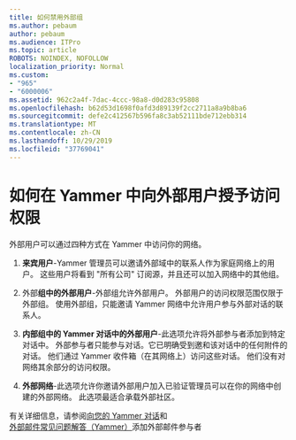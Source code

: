 ```yaml
---
title: 如何禁用外部组
ms.author: pebaum
author: pebaum
ms.audience: ITPro
ms.topic: article
ROBOTS: NOINDEX, NOFOLLOW
localization_priority: Normal
ms.custom:
- "965"
- "6000006"
ms.assetid: 962c2a4f-7dac-4ccc-98a8-d0d283c95808
ms.openlocfilehash: b62d53d1698f0afd3d89139f2cc2711a8a9b8ba6
ms.sourcegitcommit: defe2c412567b596fa8c3ab52111bde712ebb314
ms.translationtype: MT
ms.contentlocale: zh-CN
ms.lasthandoff: 10/29/2019
ms.locfileid: "37769041"
---
```

# <a name="how-to-give-access-to-external-users-in-yammer"></a>如何在 Yammer 中向外部用户授予访问权限

外部用户可以通过四种方式在 Yammer 中访问你的网络。
  
1. **来宾用户**-Yammer 管理员可以邀请外部域中的联系人作为家庭网络上的用户。 这些用户将看到 "所有公司" 订阅源，并且还可以加入网络中的其他组。

2. 外部**组中的外部用户**-外部组允许外部用户。 外部用户的访问权限范围仅限于外部组。 使用外部组，只能邀请 Yammer 网络中允许用户参与外部对话的联系人。

3. **内部组中的 Yammer 对话中的外部用户**-此选项允许将外部参与者添加到特定对话中。 外部参与者只能参与对话。它已明确受到邀和该对话中的任何附件的对话。 他们通过 Yammer 收件箱（在其网络上）访问这些对话。 他们没有对网络其余部分的访问权限。

4. **外部网络**-此选项允许你邀请外部用户加入已验证管理员可以在你的网络中创建的外部网络。 此选项最适合承载外部社区。

有关详细信息，请参阅[向您的 Yammer 对话](https://docs.microsoft.com/yammer/work-with-external-users/add-external-participants)和[外部邮件常见问题解答（Yammer）](https://docs.microsoft.com/yammer/work-with-external-users/external-messaging-faq)添加外部邮件参与者
  